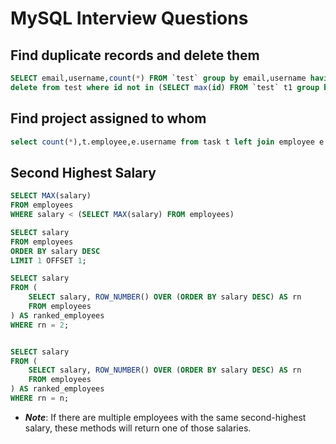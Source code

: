 # MySQL Interview Questions

## Find duplicate records and delete them

```sql
SELECT email,username,count(*) FROM `test` group by email,username having count(*) > 1;
delete from test where id not in (SELECT max(id) FROM `test` t1 group by email,username);
```

## Find project assigned to whom

```sql
select count(*),t.employee,e.username from task t left join employee e on t.employee=e.id group by employee
```

## Second Highest Salary

```sql
SELECT MAX(salary)
FROM employees
WHERE salary < (SELECT MAX(salary) FROM employees)

SELECT salary
FROM employees
ORDER BY salary DESC
LIMIT 1 OFFSET 1;

SELECT salary
FROM (
    SELECT salary, ROW_NUMBER() OVER (ORDER BY salary DESC) AS rn
    FROM employees
) AS ranked_employees
WHERE rn = 2;


SELECT salary
FROM (
    SELECT salary, ROW_NUMBER() OVER (ORDER BY salary DESC) AS rn
    FROM employees
) AS ranked_employees
WHERE rn = n;

```

- **_Note_**: If there are multiple employees with the same second-highest salary, these methods will return one of those salaries.
